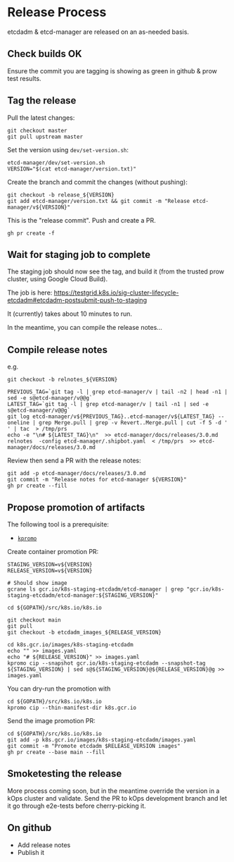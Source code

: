 # Release Process

etcdadm & etcd-manager are released on an as-needed basis.

## Check builds OK

Ensure the commit you are tagging is showing as green in github & prow test results.

## Tag the release

Pull the latest changes:
```
git checkout master
git pull upstream master
```

Set the version using `dev/set-version.sh`:
```
etcd-manager/dev/set-version.sh
VERSION="$(cat etcd-manager/version.txt)"
```

Create the branch and commit the changes (without pushing):
```
git checkout -b release_${VERSION}
git add etcd-manager/version.txt && git commit -m "Release etcd-manager/v${VERSION}"
```

This is the "release commit". Push and create a PR.
```
gh pr create -f
```


## Wait for staging job to complete

The staging job should now see the tag, and build it (from the trusted prow cluster, using Google Cloud Build).

The job is here: https://testgrid.k8s.io/sig-cluster-lifecycle-etcdadm#etcdadm-postsubmit-push-to-staging

It (currently) takes about 10 minutes to run.

In the meantime, you can compile the release notes...

## Compile release notes

e.g.

```
git checkout -b relnotes_${VERSION}

PREVIOUS_TAG=`git tag -l | grep etcd-manager/v | tail -n2 | head -n1 | sed -e s@etcd-manager/v@@g`
LATEST_TAG=`git tag -l | grep etcd-manager/v | tail -n1 | sed -e s@etcd-manager/v@@g`
git log etcd-manager/v${PREVIOUS_TAG}..etcd-manager/v${LATEST_TAG} --oneline | grep Merge.pull | grep -v Revert..Merge.pull | cut -f 5 -d ' ' | tac  > /tmp/prs
echo -e "\n# ${LATEST_TAG}\n"  >> etcd-manager/docs/releases/3.0.md
relnotes  -config etcd-manager/.shipbot.yaml  < /tmp/prs  >> etcd-manager/docs/releases/3.0.md
```

Review then send a PR with the release notes:

```
git add -p etcd-manager/docs/releases/3.0.md
git commit -m "Release notes for etcd-manager ${VERSION}"
gh pr create --fill
```

## Propose promotion of artifacts

The following tool is a prerequisite:

* [`kpromo`](https://github.com/kubernetes-sigs/promo-tools)

Create container promotion PR:

```
STAGING_VERSION=v${VERSION}
RELEASE_VERSION=v${VERSION}

# Should show image
gcrane ls gcr.io/k8s-staging-etcdadm/etcd-manager | grep "gcr.io/k8s-staging-etcdadm/etcd-manager:${STAGING_VERSION}"
```

```
cd ${GOPATH}/src/k8s.io/k8s.io

git checkout main
git pull
git checkout -b etcdadm_images_${RELEASE_VERSION}

cd k8s.gcr.io/images/k8s-staging-etcdadm
echo "" >> images.yaml
echo "# ${RELEASE_VERSION}" >> images.yaml
kpromo cip --snapshot gcr.io/k8s-staging-etcdadm --snapshot-tag ${STAGING_VERSION} | sed s@${STAGING_VERSION}@${RELEASE_VERSION}@g >> images.yaml
```

You can dry-run the promotion with

```
cd ${GOPATH}/src/k8s.io/k8s.io
kpromo cip --thin-manifest-dir k8s.gcr.io
```

Send the image promotion PR:

```
cd ${GOPATH}/src/k8s.io/k8s.io
git add -p k8s.gcr.io/images/k8s-staging-etcdadm/images.yaml
git commit -m "Promote etcdadm $RELEASE_VERSION images"
gh pr create --base main --fill
```


## Smoketesting the release

More process coming soon, but in the meantime override the version
in a kOps cluster and validate.  Send the PR to kOps development branch and
let it go through e2e-tests before cherry-picking it.

## On github

* Add release notes
* Publish it
